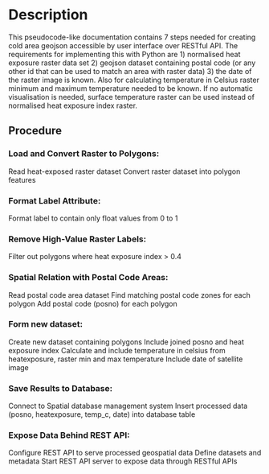 # Description
This pseudocode-like documentation contains 7 steps needed for creating cold area geojson accessible by user interface over RESTful API. The requirements for implementing this with Python are 1) normalised heat exposure raster data set 2) geojson dataset containing postal code (or any other id that can be used to match an area with raster data) 3) the date of the raster image is known. Also for calculating temperature in Celsius raster minimum and maximum temperature needed to be known. If no automatic visualisation is needed, surface temperature raster can be used instead of normalised heat exposure index raster.

## Procedure
### Load and Convert Raster to Polygons:
Read heat-exposed raster dataset
Convert raster dataset into polygon features

### Format Label Attribute:
Format label to contain only float values from 0 to 1

### Remove High-Value Raster Labels:
Filter out polygons where heat exposure index > 0.4

### Spatial Relation with Postal Code Areas:
Read postal code area dataset 
Find matching postal code zones for each polygon 
Add postal code (posno) for each polygon

### Form new dataset:
Create new dataset containing polygons 
Include joined posno and heat exposure index
Calculate and include temperature in celsius from heatexposure, raster min and max temperature
Include date of satellite image

### Save Results to Database:
Connect to Spatial database management system 
Insert processed data (posno, heatexposure, temp_c, date) into database table

### Expose Data Behind REST API:
Configure REST API to serve processed geospatial data 
Define datasets and metadata 
Start REST API server to expose data through RESTful APIs
